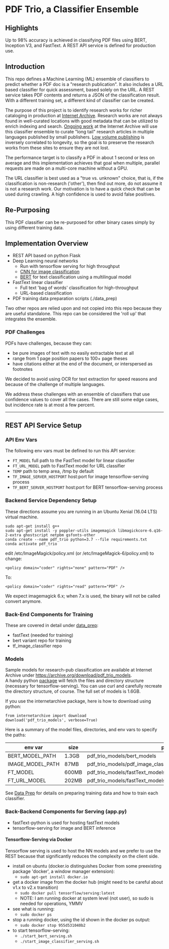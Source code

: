 #                  PDF Trio, a Classifier Ensemble

##          Highlights
Up to 98% accuracy is achieved in classifying PDF files using BERT, Inception V3, and FastText. 
A REST API service is defined for production use. 

##          Introduction
This repo defines a Machine Learning (ML) ensemble of classifiers to predict whether a PDF doc is a 
"research publication". It also includes a URL based classifier for quick assessment, based solely on 
the URL. 
A REST service takes PDF contents and returns a JSON of the classification result. 
With a different training set, a different kind of classifier can be created. 

The purpose of this project is to identify research works for richer cataloging in production 
at [Internet Archive](https://archive.org). Research 
works are not always found in well-curated locations with good metadata that can be utilized 
to enrich indexing and search. [Ongoing work](https://blog.dshr.org/2015/04/preserving-long-form-digital-humanities.html) 
at the Internet Archive will use this classifier ensemble
to curate "long tail" research articles in multiple languages published by small publishers. 
[Low volume publishing](https://blog.dshr.org/2017/01/the-long-tail-of-non-english-science.html) is 
inversely correlated to longevity, so the goal is to preserve the research
works from these sites to ensure they are not lost.  

The performance target is to classify a PDF in about 1 second or less on average and this 
implementation achieves that goal when multiple, parallel requests are made on a 
multi-core machine without a GPU. 

The URL classifier is best used as a "true vs. unknown" choice, that is, if the classification is 
non-research ('other'), then find out more, do not assume it is not a research work. 
Our motivation is to have a quick check that can be used
during crawling. A high confidence is used to avoid false positives. 

##          Re-Purposing
This PDF classifier can be re-purposed for other binary cases simply by using different training data.  

##           Implementation Overview

* REST API based on python Flask
* Deep Learning neural networks 
  * Run with tensorflow serving for high throughput
  * [CNN for image classification](data_prep/README.md)
  * [BERT](bert_data_prep/README.md) for text classification using a multilingual model
* FastText linear classifier
  * Full text 'bag of words' classification for high-throughput
  * URL-based classification
* PDF training data preparation scripts (./data_prep)

Two other repos are relied upon and not copied into this repo because they are useful standalone. This repo 
can be considered the 'roll up' that integrates the ensemble.  

### PDF Challenges

PDFs have challenges, because they can: 
* be pure images of text with no easily extractable text at all 
* range from 1 page position papers to 100+ page theses
* have citations either at the end of the document, or interspersed as footnotes 

We decided to avoid using OCR for text extraction for speed reasons and because of the challenge of multiple languages.  

We address these challenges with an ensemble of classifiers that use confidence values
to cover all the cases. There are still some edge cases, but incidence rate is at most a few percent.


---

##                           REST API Service Setup 

### API Env Vars

The following env vars must be defined to run this API service:

- `FT_MODEL` full path to the FastText model for linear classifier
- `FT_URL_MODEL` path to FastText model for URL classifier
- `TEMP` path to temp area, /tmp by default
- `TF_IMAGE_SERVER_HOSTPORT` host:port for image tensorflow-serving process
- `TF_BERT_SERVER_HOSTPORT` host:port for BERT tensorflow-serving process

### Backend Service Dependency Setup

These directions assume you are running in an Ubuntu Xenial (16.04 LTS) virtual machine.

```
sudo apt-get install g++
sudo apt-get install -y poppler-utils imagemagick libmagickcore-6.q16-2-extra ghostscript netpbm gsfonts-other
conda create --name pdf_trio python=3.7 --file requirements.txt
conda activate pdf_trio
```
edit /etc/ImageMagick/policy.xml (or /etc/ImageMagick-6/policy.xml) to change: 
```
<policy domain="coder" rights="none" pattern="PDF" />
```
To: 
```
<policy domain="coder" rights="read" pattern="PDF" />
```

We expect imagemagick 6.x; when 7.x is used, the binary will not be called convert anymore.

### Back-End Components for Training
These are covered in detail under [data_prep](data_prep/README.md):
- fastText (needed for training)
- bert variant repo for training
- tf_image_classifier repo

### Models
Sample models for research-pub classification are available at Internet Archive under 
https://archive.org/download/pdf_trio_models.  
A handy python [package](https://archive.org/services/docs/api/internetarchive/quickstart.html#downloading) will 
fetch the files and directory structure (necessary for tensorflow-serving).
You can use curl and carefully recreate the directory structure, of course. The full set of models
is 1.6GB.

If you use the internetarchive package, here is how to download using python:
```
from internetarchive import download
download('pdf_trio_models', verbose=True)
```
Here is a summary of the model files, directories, and env vars to specify the paths:

| env var | size | path | Used By |
| ------- | ---- | ------- | ------- |
| BERT_MODEL_PATH | 1.3GB | pdf_trio_models/bert_models | start_bert_serving.sh |
| IMAGE_MODEL_PATH | 87MB | pdf_trio_models/pdf_image_classifier_model | start_image_classifier_serving.sh |
| FT_MODEL          | 600MB | pdf_trio_models/fastText_models/dataset20000_20190818.bin | start_api_service.sh |
| FT_URL_MODEL      | 202MB | pdf_trio_models/fastText_models/url_dataset20000_20190817.bin | start_api_service.sh |


See [Data Prep](data_prep/README.md) for details on preparing training data and how to train each classifier.

### Back-Backend Components for Serving (app.py)

- fastText-python is used for hosting fastText models
- tensorflow-serving for image and BERT inference

#### Tensorflow-Serving via Docker

Tensorflow serving is used to host the NN models and we prefer to use the REST because that significantly 
reduces the complexity on the client side.  

- install on ubuntu (docker.io distinguishes Docker from some preexisting package 'docker', a window manager extension):
  - `sudo apt-get install docker.io`
- get a docker image from the docker hub  (might need to be careful about v1.x to v2.x transition)
  - `sudo docker pull tensorflow/serving:latest`
  - NOTE: I am running docker at system level (not user), so sudo is needed for operations, YMMV
- see what is running:
  - `sudo docker ps`
- stop a running docker, using the id shown in the docker ps output:
  - `sudo docker stop 955d531040b2`
- to start tensorflow-serving:
  - `./start_bert_serving.sh`
  - `./start_image_classifier_serving.sh`
